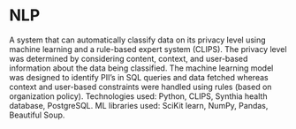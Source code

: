 # NLP
A system that can automatically classify data on its privacy level using machine learning and a rule-based expert system (CLIPS). The privacy level was determined by considering content, context, and user-based information about the data being classified. The machine learning model was designed to identify PII’s in SQL queries and data fetched whereas context and user-based constraints were handled using rules (based on organization policy). Technologies used: Python, CLIPS, Synthia health database, PostgreSQL. ML libraries used: SciKit learn, NumPy, Pandas, Beautiful Soup.
